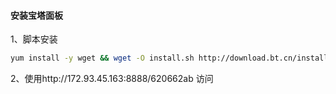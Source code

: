 #### 安装宝塔面板

1、脚本安装

```bash
yum install -y wget && wget -O install.sh http://download.bt.cn/install/install_6.0.sh && sh install.sh
```

2、使用http://172.93.45.163:8888/620662ab 访问



